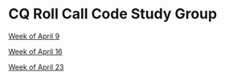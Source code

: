 # CQ Roll Call Code Study Group

[Week of April 9](week_apr_9)

[Week of April 16](week_apr_16)

[Week of April 23](week_apr_23)